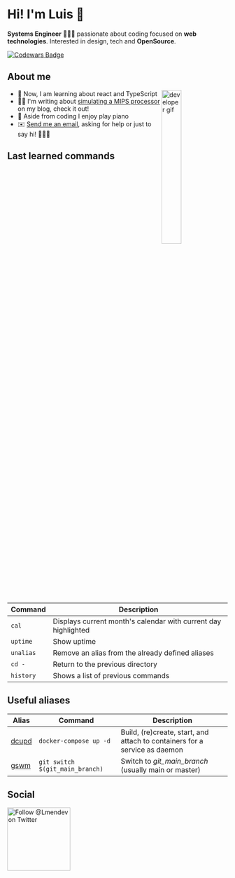 # Hi! I'm Luis 👋

**Systems Engineer** 👨🏽‍💻 passionate about coding focused on **web technologies**. Interested in design, tech and **OpenSource**.

[![Codewars Badge](https://www.codewars.com/users/lmendev/badges/micro)](https://www.codewars.com/users/lmendev)

## About me

<img align='right' width='30%' src='https://media3.giphy.com/media/iIqmM5tTjmpOB9mpbn/giphy.gif' alt='developer gif' />

* 🌱 Now, I am learning about react and TypeScript
* ✍🏼 I'm writing about <a href='http://procesadormipslogisim.blogspot.com/'>simulating a MIPS processor</a> on my blog, check it out!
* 🎹 Aside from coding I enjoy play piano
* ✉️ <a href="mailto:lmendoza.mg@gmail.com?subject=I%20came%20across%20your%20GitHub%20profile!">Send me an email</a>, asking for help or just to say hi! 🙋🏽‍♂️

## Last learned commands

| Command | Description |
|-|-|
| `cal` | Displays current month's calendar with current day highlighted |
| `uptime` | Show uptime |
| `unalias` | Remove an alias from the already defined aliases |
| `cd -` | Return to the previous directory |
| `history` | Shows a list of previous commands |

## Useful aliases

| Alias | Command | Description |
|-|-|-|
| [dcupd](https://github.com/ohmyzsh/ohmyzsh/tree/master/plugins/docker-compose) | `docker-compose up -d` | Build, (re)create, start, and attach to containers for a service as daemon |
| [gswm](https://github.com/ohmyzsh/ohmyzsh/tree/master/plugins/git) | `git switch $(git_main_branch)` | Switch to *git_main_branch* (usually main or master) |

## Social

<a href="https://twitter.com/intent/follow?screen_name=Lmendev" target="_blank">
  <img src="https://user-images.githubusercontent.com/7629661/87821427-202e0280-c870-11ea-9e38-8c7c74856753.png" width="144" alt="Follow @Lmendev on Twitter" title="Follow @lmendoza92 on Twitter">
</a>
